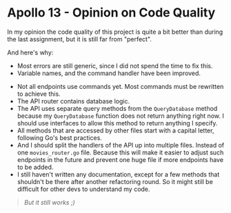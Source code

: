 # Apollo 13 - Opinion on Code Quality

In my opinion the code quality of this project is quite a bit better than during the last assignment, but it is still far from "perfect".

And here's why:
- Most errors are still generic, since I did not spend the time to fix this.
- Variable names, and the command handler have been improved.
<!-- - The `main.go` file has been split up into components to improve readability. -->
<!-- - All the separate files are still stored in one directory, since [Codegrade](https://app.codegra.de/) does not allow folders containing Go code to be uploaded. -->
- Not all endpoints use commands yet. Most commands must be rewritten to achieve this.
- The API router contains database logic.
- The API uses separate query methods from the `QueryDatabase` method because my `QueryDatabase` function does not return anything right now. I should use interfaces to allow this method to return anything I specify.
- All methods that are accessed by other files start with a capital letter, following Go's best practices.
- And I should split the handlers of the API up into multiple files. Instead of one `movies_router.go` file. Because this will make it easier to adjust such endpoints in the future and prevent one huge file if more endpoints have to be added. 
- I still haven't written any documentation, except for a few methods that shouldn't be there after another refactoring round. So it might still be difficult for other devs to understand my code.

> *But it still works ;)*
